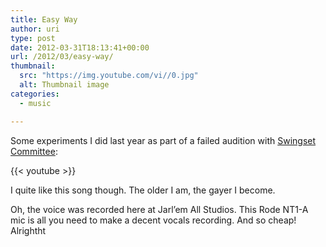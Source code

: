 ```yaml
---
title: Easy Way
author: uri
type: post
date: 2012-03-31T18:13:41+00:00
url: /2012/03/easy-way/
thumbnail:
  src: "https://img.youtube.com/vi//0.jpg"
  alt: Thumbnail image
categories:
  - music

---
```

Some experiments I did last year as part of a failed audition with [Swingset Committee][1]:

{{< youtube  >}}</iframe>

I quite like this song though. The older I am, the gayer I become.

Oh, the voice was recorded here at Jarl&#8217;em All Studios. This Rode NT1-A mic is all you need to make a decent vocals recording. And so cheap! Alrightht

 [1]: http://www.myspace.com/swingsetcommittee